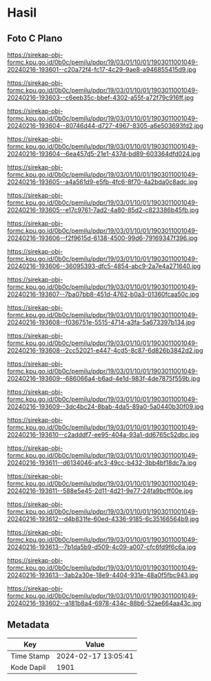 # Hasil

## Foto C Plano

https://sirekap-obj-formc.kpu.go.id/0b0c/pemilu/pdpr/19/03/01/10/01/1903011001049-20240216-193601--c20a72f4-fc17-4c29-9ae8-a946855415d9.jpg

https://sirekap-obj-formc.kpu.go.id/0b0c/pemilu/pdpr/19/03/01/10/01/1903011001049-20240216-193603--c6eeb35c-bbef-4302-a55f-a72f79c916ff.jpg

https://sirekap-obj-formc.kpu.go.id/0b0c/pemilu/pdpr/19/03/01/10/01/1903011001049-20240216-193604--80746d44-d727-4967-8305-a6e503693fd2.jpg

https://sirekap-obj-formc.kpu.go.id/0b0c/pemilu/pdpr/19/03/01/10/01/1903011001049-20240216-193604--6ea457d5-21e1-437d-bd89-603364dfd024.jpg

https://sirekap-obj-formc.kpu.go.id/0b0c/pemilu/pdpr/19/03/01/10/01/1903011001049-20240216-193605--a4a561d9-e5fb-4fc6-8f70-4a2bda0c8adc.jpg

https://sirekap-obj-formc.kpu.go.id/0b0c/pemilu/pdpr/19/03/01/10/01/1903011001049-20240216-193605--e17c9761-7ad2-4a80-85d2-c823386b45fb.jpg

https://sirekap-obj-formc.kpu.go.id/0b0c/pemilu/pdpr/19/03/01/10/01/1903011001049-20240216-193606--f2f9615d-6138-4500-99d6-79169347f396.jpg

https://sirekap-obj-formc.kpu.go.id/0b0c/pemilu/pdpr/19/03/01/10/01/1903011001049-20240216-193606--36095393-dfc5-4854-abc9-2a7e4a271640.jpg

https://sirekap-obj-formc.kpu.go.id/0b0c/pemilu/pdpr/19/03/01/10/01/1903011001049-20240216-193607--7ba07bb8-451d-4762-b0a3-01360fcaa50c.jpg

https://sirekap-obj-formc.kpu.go.id/0b0c/pemilu/pdpr/19/03/01/10/01/1903011001049-20240216-193608--f036751e-5515-4714-a3fa-5a673397b134.jpg

https://sirekap-obj-formc.kpu.go.id/0b0c/pemilu/pdpr/19/03/01/10/01/1903011001049-20240216-193608--2cc52021-e447-4cd5-8c87-6d826b3842d2.jpg

https://sirekap-obj-formc.kpu.go.id/0b0c/pemilu/pdpr/19/03/01/10/01/1903011001049-20240216-193609--686066a4-b6ad-4e1d-983f-4de7875f559b.jpg

https://sirekap-obj-formc.kpu.go.id/0b0c/pemilu/pdpr/19/03/01/10/01/1903011001049-20240216-193609--3dc4bc24-8bab-4da5-89a0-5a0440b30f09.jpg

https://sirekap-obj-formc.kpu.go.id/0b0c/pemilu/pdpr/19/03/01/10/01/1903011001049-20240216-193610--c2adddf7-ee95-404a-93a1-dd6765c52dbc.jpg

https://sirekap-obj-formc.kpu.go.id/0b0c/pemilu/pdpr/19/03/01/10/01/1903011001049-20240216-193611--d6134046-afc3-49cc-b432-3bb4bf18dc7a.jpg

https://sirekap-obj-formc.kpu.go.id/0b0c/pemilu/pdpr/19/03/01/10/01/1903011001049-20240216-193611--588e5e45-2d11-4d21-9e77-24fa9bcff00e.jpg

https://sirekap-obj-formc.kpu.go.id/0b0c/pemilu/pdpr/19/03/01/10/01/1903011001049-20240216-193612--d4b831fe-60ed-4336-9185-6c35166564b9.jpg

https://sirekap-obj-formc.kpu.go.id/0b0c/pemilu/pdpr/19/03/01/10/01/1903011001049-20240216-193613--7b1da5b9-d509-4c09-a007-cfc6fd9f6c6a.jpg

https://sirekap-obj-formc.kpu.go.id/0b0c/pemilu/pdpr/19/03/01/10/01/1903011001049-20240216-193613--3ab2a30e-18e9-4404-931e-48a0f5fbc943.jpg

https://sirekap-obj-formc.kpu.go.id/0b0c/pemilu/pdpr/19/03/01/10/01/1903011001049-20240216-193602--a181b8a4-6978-434c-88b6-52ae664aa43c.jpg


## Metadata

| Key        | Value               |
| ---------- | ------------------- |
| Time Stamp | 2024-02-17 13:05:41 |
| Kode Dapil | 1901                |



